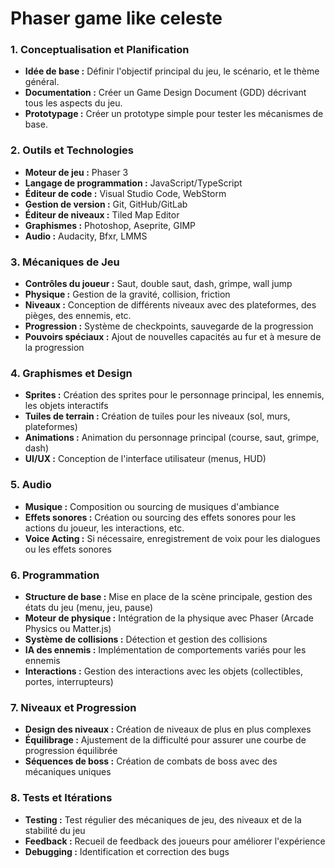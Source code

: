 # Phaser game like celeste

### **1. Conceptualisation et Planification**
- **Idée de base :** Définir l'objectif principal du jeu, le scénario, et le thème général.
- **Documentation :** Créer un Game Design Document (GDD) décrivant tous les aspects du jeu.
- **Prototypage :** Créer un prototype simple pour tester les mécanismes de base.

### **2. Outils et Technologies**
- **Moteur de jeu :** Phaser 3
- **Langage de programmation :** JavaScript/TypeScript
- **Éditeur de code :** Visual Studio Code, WebStorm
- **Gestion de version :** Git, GitHub/GitLab
- **Éditeur de niveaux :** Tiled Map Editor
- **Graphismes :** Photoshop, Aseprite, GIMP
- **Audio :** Audacity, Bfxr, LMMS

### **3. Mécaniques de Jeu**
- **Contrôles du joueur :** Saut, double saut, dash, grimpe, wall jump
- **Physique :** Gestion de la gravité, collision, friction
- **Niveaux :** Conception de différents niveaux avec des plateformes, des pièges, des ennemis, etc.
- **Progression :** Système de checkpoints, sauvegarde de la progression
- **Pouvoirs spéciaux :** Ajout de nouvelles capacités au fur et à mesure de la progression

### **4. Graphismes et Design**
- **Sprites :** Création des sprites pour le personnage principal, les ennemis, les objets interactifs
- **Tuiles de terrain :** Création de tuiles pour les niveaux (sol, murs, plateformes)
- **Animations :** Animation du personnage principal (course, saut, grimpe, dash)
- **UI/UX :** Conception de l'interface utilisateur (menus, HUD)

### **5. Audio**
- **Musique :** Composition ou sourcing de musiques d'ambiance
- **Effets sonores :** Création ou sourcing des effets sonores pour les actions du joueur, les interactions, etc.
- **Voice Acting :** Si nécessaire, enregistrement de voix pour les dialogues ou les effets sonores

### **6. Programmation**
- **Structure de base :** Mise en place de la scène principale, gestion des états du jeu (menu, jeu, pause)
- **Moteur de physique :** Intégration de la physique avec Phaser (Arcade Physics ou Matter.js)
- **Système de collisions :** Détection et gestion des collisions
- **IA des ennemis :** Implémentation de comportements variés pour les ennemis
- **Interactions :** Gestion des interactions avec les objets (collectibles, portes, interrupteurs)

### **7. Niveaux et Progression**
- **Design des niveaux :** Création de niveaux de plus en plus complexes
- **Équilibrage :** Ajustement de la difficulté pour assurer une courbe de progression équilibrée
- **Séquences de boss :** Création de combats de boss avec des mécaniques uniques

### **8. Tests et Itérations**
- **Testing :** Test régulier des mécaniques de jeu, des niveaux et de la stabilité du jeu
- **Feedback :** Recueil de feedback des joueurs pour améliorer l'expérience
- **Debugging :** Identification et correction des bugs
